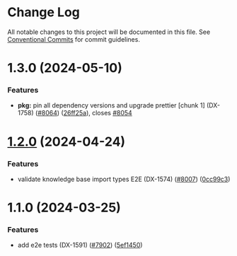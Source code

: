 # Change Log

All notable changes to this project will be documented in this file.
See [Conventional Commits](https://conventionalcommits.org) for commit guidelines.

# 1.3.0 (2024-05-10)

### Features

* **pkg:** pin all dependency versions and upgrade prettier [chunk 1] (DX-1758) ([#8064](https://github.com/voiceflow/creator-app/issues/8064)) ([26ff25a](https://github.com/voiceflow/creator-app/commit/26ff25ab31b0aef98476d090591ded08dcc513dd)), closes [#8054](https://github.com/voiceflow/creator-app/issues/8054)

# [1.2.0](https://github.com/voiceflow/creator-app/compare/@voiceflow/e2e-test@1.1.0...@voiceflow/e2e-test@1.2.0) (2024-04-24)

### Features

* validate knowledge base import types E2E (DX-1574) ([#8007](https://github.com/voiceflow/creator-app/issues/8007)) ([0cc99c3](https://github.com/voiceflow/creator-app/commit/0cc99c30a5eee965b803e80fe35b33a566a2c712))

# 1.1.0 (2024-03-25)

### Features

* add e2e tests (DX-1591) ([#7902](https://github.com/voiceflow/creator-app/issues/7902)) ([5ef1450](https://github.com/voiceflow/creator-app/commit/5ef145086bedf8a27b2bb325d58651bb6cdb3b54))
